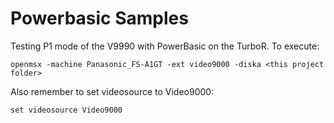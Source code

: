 Powerbasic Samples
==================

Testing P1 mode of the V9990 with PowerBasic on the TurboR. To execute:
```
openmsx -machine Panasonic_FS-A1GT -ext video9000 -diska <this project folder>
```
Also remember to set videosource to Video9000:
```
set videosource Video9000
```
